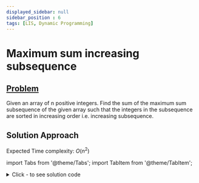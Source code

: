 ```yaml
---
displayed_sidebar: null
sidebar_position : 6
tags: [LIS, Dynamic Programming]
---
```


# Maximum sum increasing subsequence

## [Problem](https://practice.geeksforgeeks.org/problems/maximum-sum-increasing-subsequence4749/1)

Given an array of n positive integers. Find the sum of the maximum sum subsequence of the given array such that the integers in the subsequence are sorted in increasing order i.e. increasing subsequence. 

## Solution Approach

Expected Time complexity: $O(n^2)$

import Tabs from '@theme/Tabs';
import TabItem from '@theme/TabItem';

<details><summary>Click - to see solution code</summary>

<Tabs>
<TabItem value="cpp" label="C++">

```cpp
class Solution {
   public:
    int maxSumIS(int arr[], int n) {
        vector<int> dp(n);
        dp[0] = arr[0];
        int ans = arr[0];
        for (int i = 1; i < n; i++) {
            dp[i] = arr[i];
            for (int j = 0; j < i; j++) {
                if (arr[j] < arr[i]) {
                    dp[i] = max(dp[i], dp[j] + arr[i]);
                }
                ans = max(ans, dp[i]);
            }
        }
        return ans;
    }
};
```
</TabItem>
</Tabs>

</details>
